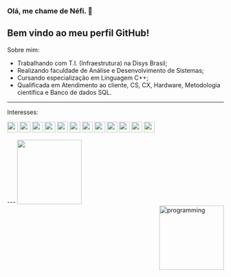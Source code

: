 
### Olá, me chame de Néfi.  :hatching_chick:
## Bem vindo ao meu perfil GitHub!

Sobre mim:

- Trabalhando com T.I. (Infraestrutura) na Disys Brasil;
- Realizando faculdade de Análise e Desenvolvimento de Sistemas;
- Cursando especialização em Linguagem C++; 
- Qualificada em Atendimento ao cliente, CS, CX, Hardware, Metodologia científica e Banco de dados SQL.

---

Interesses:
<p>
<img src="https://cdn.jsdelivr.net/gh/devicons/devicon/icons/git/git-original.svg" width="25" height="25"/>   <img src="https://cdn.jsdelivr.net/gh/devicons/devicon/icons/vscode/vscode-original.svg" width="25" height="25"/>   <img src="https://cdn.jsdelivr.net/gh/devicons/devicon/icons/trello/trello-plain-wordmark.svg" width="25" height="25"/>   <img src="https://cdn.jsdelivr.net/gh/devicons/devicon/icons/redhat/redhat-original.svg" width="25" height="25"/>   <img src="https://cdn.jsdelivr.net/gh/devicons/devicon/icons/linux/linux-original.svg" width="25" height="25"/>   <img src="https://cdn.jsdelivr.net/gh/devicons/devicon/icons/jquery/jquery-original.svg" width="25" height="25"/>   <img src="https://cdn.jsdelivr.net/gh/devicons/devicon/icons/jira/jira-original.svg" width="25" height="25"/>   <img src="https://cdn.jsdelivr.net/gh/devicons/devicon/icons/java/java-original.svg" width="25" height="25"/>   <img
src="https://cdn.jsdelivr.net/gh/devicons/devicon/icons/intellij/intellij-original.svg" width="25" height="25"/>   <img
src="https://cdn.jsdelivr.net/gh/devicons/devicon/icons/docker/docker-original.svg" width="25" height="25"/>   <img
src="https://cdn.jsdelivr.net/gh/devicons/devicon/icons/cplusplus/cplusplus-original.svg" width="25" height="25"/>   <img 
src="https://cdn.jsdelivr.net/gh/devicons/devicon/icons/apache/apache-original.svg" width="25" height="25"/>
</p>
---

<img src="https://media.tenor.com/G6a837fJZr8AAAAd/smile-creepy-smile.gif" width="150" style="max witdh:100%;"/>

<div style="display: inline_block"> <img align="right" alt="programming" width="150" style="max witdh:100%;" src="https://media.tenor.com/G6a837fJZr8AAAAd/smile-creepy-smile.gif"> </div>
